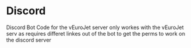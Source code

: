 # Discord

Discord Bot Code for the vEuroJet server only workes with the vEuroJet serv as requires differet linkes out of the bot to get the perms to work on the discord server
